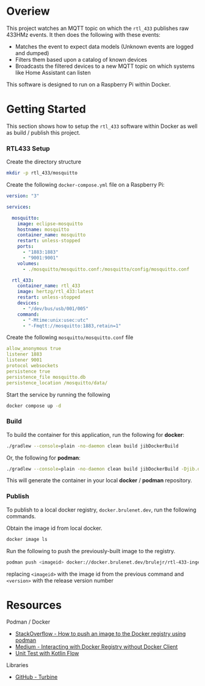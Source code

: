# Overiew
This project watches an MQTT topic on which the `rtl_433` publishes raw 433HMz events. It then does the following with
these events:
- Matches the event to expect data models (Unknown events are logged and dumped)
- Filters them based upon a catalog of known devices
- Broadcasts the filtered devices to a new MQTT topic on which systems like Home Assistant can listen

This software is designed to run on a Raspberry Pi within Docker.

# Getting Started
This section shows how to setup the `rtl_433` software within Docker as well as build / publish this project.

### RTL433 Setup
Create the directory structure
```bash
mkdir -p rtl_433/mosquitto
```
Create the following `docker-compose.yml` file on a Raspberry Pi:
```yaml
version: "3"

services:

  mosquitto:
    image: eclipse-mosquitto
    hostname: mosquitto
    container_name: mosquitto
    restart: unless-stopped
    ports:
      - "1883:1883"
      - "9001:9001"
    volumes:
      - ./mosquitto/mosquitto.conf:/mosquitto/config/mosquitto.conf

  rtl_433:
    container_name: rtl_433
    image: hertzg/rtl_433:latest
    restart: unless-stopped
    devices:
      - "/dev/bus/usb/001/005"
    command:
      - "-Mtime:unix:usec:utc"
      - "-Fmqtt://mosquitto:1883,retain=1"
```
Create the following `mosquitto/mosquitto.conf` file
```yaml
allow_anonymous true
listener 1883
listener 9001
protocol websockets
persistence true
persistence_file mosquitto.db
persistence_location /mosquitto/data/
```
Start the service by running the following
```bash
docker compose up -d
```

### Build
To build the container for this application, run the following for **docker**:
```bash
./gradlew --console=plain -no-daemon clean build jibDockerBuild
```
Or, the following for **podman**:
```bash
./gradlew --console=plain -no-daemon clean build jibDockerBuild -Djib.dockerClient.executable=$(which podman)
```
This will generate the container in your local **docker** / **podman** repository.

### Publish
To publish to a local docker registry, `docker.brulenet.dev`, run the following commands.

Obtain the image id from local docker.
```bash
docker image ls
```

Run the following to push the previously-built image to the registry.
```bash
podman push <imageid> docker://docker.brulenet.dev/brulejr/rtl-433-ingester:<version>
```
replacing `<imageid>` with the image id from the previous command and `<version>` with the release version number

# Resources

Podman / Docker
- [StackOverflow - How to push an image to the Docker registry using podman](https://stackoverflow.com/questions/64199116/how-to-push-an-image-to-the-docker-registry-using-podman)
- [Medium - Interacting with Docker Registry without Docker Client](https://blog.pentesteracademy.com/interacting-with-docker-registry-without-docker-client-2d6cd08ff244)
- [Unit Test with Kotlin Flow](https://levelup.gitconnected.com/unit-test-with-kotlin-flow-7e6f675e5b14)

Libraries
- [GitHub - Turbine](https://github.com/cashapp/turbine)